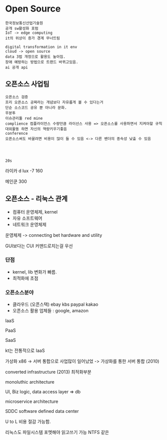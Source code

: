 # Open Source

```
한국정보통신산업기술원	
공개 sw활성화 포럼
IoT -> edge computing 
it의 위상이 증가 경계 무너뜨림

```

```
digital transformation in it env
cloud -> open source 
data 3법 개정으로 활용도 높아짐.
장애 예방하는 방법으로 트랜드 바뀌고있음.
ai 공개 api
```



## 오픈소스 사업팀

```
오픈소스 검증
프리 오픈소스 공짜라는 개념보다 자유롭게 볼 수 있다는거
단순 소스코드 공유 뿐 아니라 문화.
우분투
이슈관리툴 red mine	
complience 컴플라이언스 수량만큼 라이선스 사용 => 오픈소스를 사용하면서 지켜야할 규칙
대외활동 하면 자신의 역량키우기좋음
conference 
오픈소스써도 바꿀려면 비용이 많이 들 수 있음 <-> 다른 벤더의 종속성 낮출 수 있음




20s
```



라이카 d lux -7 160

메인쿤 300

## 오픈소스 - 리눅스 관계

* 컴퓨터 운영체제,  kernel 
* 자유 소프트웨어
* 네트워크 운영체제

운영체제 -> connecting bet hardware and  utility 

GUI보다는 CUI 커맨드로치는걸 우선

### 단점

- kernel, lib  변화가 빠름.
- 최적화에 초점



### 오픈소스분야

* 클라우드 (오픈스택) ebay kbs paypal kakao
* 오픈소스 활용 업체들 : google, amazon



IaaS

PaaS

SaaS

kt는 전통적으로 IaaS

가상화 x86 -> 서버 통합으로 사업많이 일어났었 -> 가상화를 통한 서버 통합 (2010)

converted infrastructure (2013) 최적화부분

monoluthic architecture

UI, Biz logic, data access layer => db 

microservice architecture

SDDC software defined data center

U to L 비용 절감 가능함.

리눅스도 파일시스템 포멧해야 읽고쓰기 가능 NTFS 같은



















